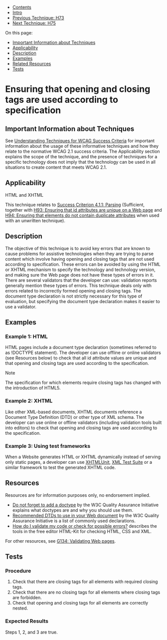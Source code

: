 -   [Contents](https://www.w3.org/WAI/WCAG21/Techniques/#techniques "Table of Contents")
-   [Intro](https://www.w3.org/WAI/WCAG21/Techniques/#introduction "Introduction to Techniques")
-   [Previous Technique: H73](H73)
-   [Next Technique: H75](H75)

On this page:

-   [Important Information about Techniques](#important-information)
-   [Applicability](#applicability)
-   [Description](#description)
-   [Examples](#examples)
-   [Related Resources](#resources)
-   [Tests](#tests)

Ensuring that opening and closing tags are used according to specification
==========================================================================

Important Information about Techniques
--------------------------------------

See [Understanding Techniques for WCAG Success Criteria](https://www.w3.org/WAI/WCAG21/Understanding/understanding-techniques) for important information about the usage of these informative techniques and how they relate to the normative WCAG 2.1 success criteria. The Applicability section explains the scope of the technique, and the presence of techniques for a specific technology does not imply that the technology can be used in all situations to create content that meets WCAG 2.1.

Applicability
-------------

HTML and XHTML

This technique relates to [Success Criterion 4.1.1: Parsing](https://www.w3.org/WAI/WCAG21/Understanding/parsing) (Sufficient, together with [H93: Ensuring that id attributes are unique on a Web page](../html/H93) and [H94: Ensuring that elements do not contain duplicate attributes](../html/H94) when used with an unwritten technique).

Description
-----------

The objective of this technique is to avoid key errors that are known to cause problems for assistive technologies when they are trying to parse content which involve having opening and closing tags that are not used according to specification. These errors can be avoided by using the HTML or XHTML mechanism to specify the technology and technology version, and making sure the Web page does not have these types of errors in it. There are several validators that the developer can use: validation reports generally mention these types of errors. This technique deals only with errors related to incorrectly formed opening and closing tags. The document type declaration is not strictly necessary for this type of evaluation, but specifying the document type declaration makes it easier to use a validator.

Examples
--------

### Example 1: HTML

HTML pages include a document type declaration (sometimes referred to as !DOCTYPE statement). The developer can use offline or online validators (see Resources below) to check that all id attribute values are unique and that opening and closing tags are used according to the specification.

Note

The specification for which elements require closing tags has changed with the introduction of HTML5.

### Example 2: XHTML

Like other XML-based documents, XHTML documents reference a Document Type Definition (DTD) or other type of XML schema. The developer can use online or offline validators (including validation tools built into editors) to check that opening and closing tags are used according to the specification.

### Example 3: Using test frameworks

When a Website generates HTML or XHTML dynamically instead of serving only static pages, a developer can use [XHTMLUnit](http://xhtmlunit.sourceforge.net/), [XML Test Suite](http://xmltestsuite.sourceforge.net/) or a similar framework to test the generated XHTML code.

Resources
---------

Resources are for information purposes only, no endorsement implied.

-   [Do not forget to add a doctype](https://www.w3.org/QA/Tips/Doctype) by the W3C Quality Assurance Initiative explains what doctypes are and why you should use them.
-   [Recommended DTDs to use in your Web document](https://www.w3.org/QA/2002/04/valid-dtd-list.html) by the W3C Quality Assurance Initiative is a list of commonly used declarations.
-   [How do I validate my code or check for possible errors?](http://www.chami.com/html-kit/faq/pages/validate_tools.html) describes the tools in the free editor HTML-Kit for checking HTML, CSS and XML.

For other resources, see [G134: Validating Web pages](https://www.w3.org/WAI/WCAG21/Techniques/general/G134).

Tests
-----

### Procedure

1.  Check that there are closing tags for all elements with required closing tags.
2.  Check that there are no closing tags for all elements where closing tags are forbidden.
3.  Check that opening and closing tags for all elements are correctly nested.

### Expected Results

Steps 1, 2, and 3 are true.

